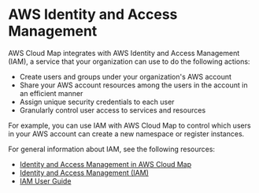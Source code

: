 # AWS Identity and Access Management<a name="IAMRoute53"></a>

AWS Cloud Map integrates with AWS Identity and Access Management \(IAM\), a service that your organization can use to do the following actions:
+ Create users and groups under your organization's AWS account
+ Share your AWS account resources among the users in the account in an efficient manner
+ Assign unique security credentials to each user
+ Granularly control user access to services and resources

For example, you can use IAM with AWS Cloud Map to control which users in your AWS account can create a new namespace or register instances\.

For general information about IAM, see the following resources:
+ [Identity and Access Management in AWS Cloud Map](auth-and-access-control.md)
+ [Identity and Access Management \(IAM\)](http://aws.amazon.com/iam/)
+ [IAM User Guide](https://docs.aws.amazon.com/IAM/latest/UserGuide/)